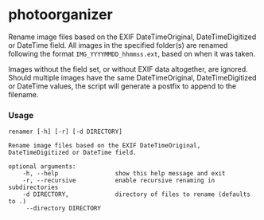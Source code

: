 # photoorganizer

Rename image files based on the EXIF DateTimeOriginal, DateTimeDigitized or DateTime field.
All images in the specified folder(s) are renamed following the format `IMG_YYYYMMDD_hhmmss.ext`, based on when it was taken.

Images without the field set, or without EXIF data altogether, are ignored.
Should multiple images have the same DateTimeOriginal, DateTimeDigitized or DateTime values, the script will generate a postfix to append to the filename.

### Usage

    renamer [-h] [-r] [-d DIRECTORY]

    Rename image files based on the EXIF DateTimeOriginal, DateTimeDigitized or DateTime field.

    optional arguments:
        -h, --help                show this help message and exit
        -r, --recursive           enable recursive renaming in subdirectories
        -d DIRECTORY,             directory of files to rename (defaults to .)
         --directory DIRECTORY